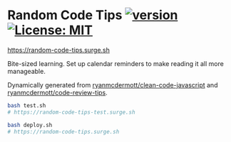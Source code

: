 # Random Code Tips [![version](https://img.shields.io/github/release/hchiam/random-code-tips?style=for-the-badge)](https://github.com/hchiam/random-code-tips/releases) [![License: MIT](https://img.shields.io/badge/License-MIT-yellow.svg?style=for-the-badge)](https://github.com/hchiam/random-code-tips/blob/main/LICENSE)

<https://random-code-tips.surge.sh>

Bite-sized learning. Set up calendar reminders to make reading it all more manageable.

Dynamically generated from [ryanmcdermott/clean-code-javascript](https://github.com/ryanmcdermott/clean-code-javascript) and [ryanmcdermott/code-review-tips](https://github.com/ryanmcdermott/code-review-tips).

```bash
bash test.sh
# https://random-code-tips-test.surge.sh
```

```bash
bash deploy.sh
# https://random-code-tips.surge.sh
```
